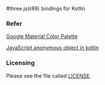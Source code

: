 #three.js(r89) bindings for Kotlin

### Refer
[Google Material Color Palette](https://material.io/guidelines/style/color.html#color-color-palette)  

[JavaScript anonymous object in kotlin](https://stackoverflow.com/questions/28150124/javascript-anonymous-object-in-kotlin)

### Licensing

Please see the file called [LICENSE](https://github.com/Ogiwara-CostlierRain464/three.kt/blob/master/LICENSE).
